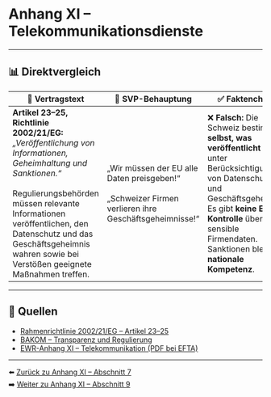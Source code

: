 # Anhang XI – Telekommunikationsdienste

---

## 📊 Direktvergleich

| 📜 **Vertragstext** | 🧨 **SVP-Behauptung** | ✅ **Faktencheck** |
|---------------------|-----------------------|--------------------|
| **Artikel 23–25, Richtlinie 2002/21/EG:** _„Veröffentlichung von Informationen, Geheimhaltung und Sanktionen.“_ <br><br> Regulierungsbehörden müssen relevante Informationen veröffentlichen, den Datenschutz und das Geschäftsgeheimnis wahren sowie bei Verstößen geeignete Maßnahmen treffen. | „Wir müssen der EU alle Daten preisgeben!“ <br><br> „Schweizer Firmen verlieren ihre Geschäftsgeheimnisse!“ | ❌ **Falsch:** Die Schweiz bestimmt **selbst, was veröffentlicht wird** – unter Berücksichtigung von Datenschutz und Geschäftsgeheimnis. <br> Es gibt **keine EU-Kontrolle** über sensible Firmendaten. <br> Sanktionen bleiben **nationale Kompetenz**. |

---

## 🔗 Quellen

- [Rahmenrichtlinie 2002/21/EG – Artikel 23–25](https://eur-lex.europa.eu/legal-content/DE/TXT/?uri=CELEX:02002L0021-20091219)
- [BAKOM – Transparenz und Regulierung](https://www.bakom.admin.ch/)
- [EWR-Anhang XI – Telekommunikation (PDF bei EFTA)](https://www.efta.int/media/documents/legal-texts/eea/annexes-to-the-agreement/Annex-XI.pdf)

---

⬅️ [Zurück zu Anhang XI – Abschnitt 7](anhang_XI_abschnitt_7.md)  
➡️ [Weiter zu Anhang XI – Abschnitt 9](anhang_XI_abschnitt_9.md)
